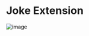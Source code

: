 # Joke Extension

![image](https://github.com/AnkitaSingh2000/Jokes-Extension/assets/89559467/57d05054-e00f-4233-8269-37c5b3e1e827)

